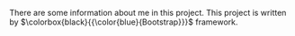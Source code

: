 There are some information about me in this project.
This project is written by $\colorbox{black}{{\color{blue}{Bootstrap}}}$ framework.


